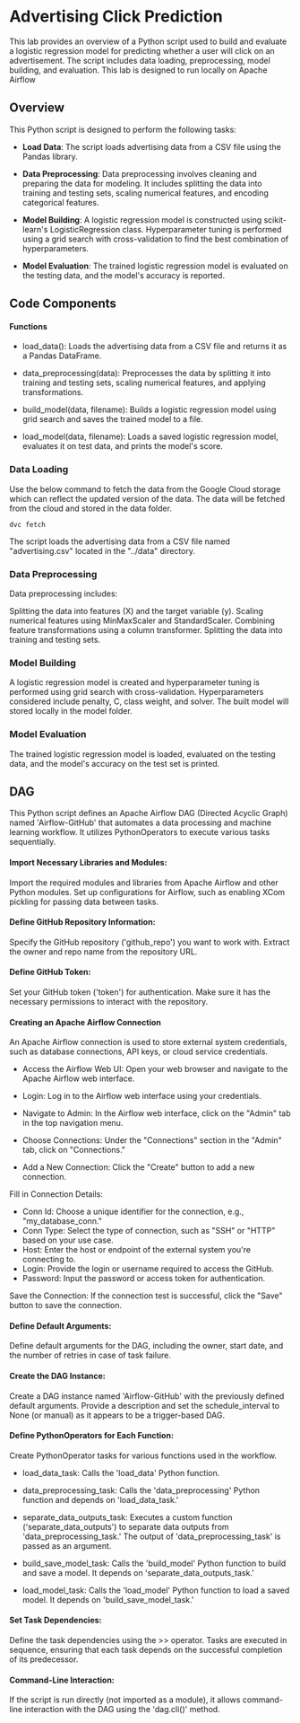 # Advertising Click Prediction

This lab provides an overview of a Python script used to build and evaluate a logistic regression model for predicting whether a user will click on an advertisement. The script includes data loading, preprocessing, model building, and evaluation. This lab is designed to run locally on Apache Airflow

## Overview
This Python script is designed to perform the following tasks:

- **Load Data**: The script loads advertising data from a CSV file using the Pandas library.

- **Data Preprocessing**: Data preprocessing involves cleaning and preparing the data for modeling. It includes splitting the data into training and testing sets, scaling numerical features, and encoding categorical features.

- **Model Building**: A logistic regression model is constructed using scikit-learn's LogisticRegression class. Hyperparameter tuning is performed using a grid search with cross-validation to find the best combination of hyperparameters.

- **Model Evaluation**: The trained logistic regression model is evaluated on the testing data, and the model's accuracy is reported.


## Code Components

#### Functions
- load_data(): Loads the advertising data from a CSV file and returns it as a Pandas DataFrame.

- data_preprocessing(data): Preprocesses the data by splitting it into training and testing sets, scaling numerical features, and applying transformations.

- build_model(data, filename): Builds a logistic regression model using grid search and saves the trained model to a file.

- load_model(data, filename): Loads a saved logistic regression model, evaluates it on test data, and prints the model's score.

### Data Loading

Use the below command to fetch the data from the Google Cloud storage which can reflect the updated version of the data. The data will be fetched from the cloud and stored in the data folder.
```commandline
dvc fetch
```
The script loads the advertising data from a CSV file named "advertising.csv" located in the "../data" directory.

### Data Preprocessing
Data preprocessing includes:

Splitting the data into features (X) and the target variable (y).
Scaling numerical features using MinMaxScaler and StandardScaler.
Combining feature transformations using a column transformer.
Splitting the data into training and testing sets.
### Model Building
A logistic regression model is created and hyperparameter tuning is performed using grid search with cross-validation. Hyperparameters considered include penalty, C, class weight, and solver. The built model will stored locally in the model folder.

### Model Evaluation
The trained logistic regression model is loaded, evaluated on the testing data, and the model's accuracy on the test set is printed.


## DAG
This Python script defines an Apache Airflow DAG (Directed Acyclic Graph) named 'Airflow-GitHub' that automates a data processing and machine learning workflow. It utilizes PythonOperators to execute various tasks sequentially.

#### Import Necessary Libraries and Modules:

Import the required modules and libraries from Apache Airflow and other Python modules.
Set up configurations for Airflow, such as enabling XCom pickling for passing data between tasks.
#### Define GitHub Repository Information:

Specify the GitHub repository ('github_repo') you want to work with.
Extract the owner and repo name from the repository URL.

#### Define GitHub Token:

Set your GitHub token ('token') for authentication. Make sure it has the necessary permissions to interact with the repository.

#### Creating an Apache Airflow Connection
An Apache Airflow connection is used to store external system credentials, such as database connections, API keys, or cloud service credentials. 

- Access the Airflow Web UI: Open your web browser and navigate to the Apache Airflow web interface.
- Login: Log in to the Airflow web interface using your credentials.

- Navigate to Admin: In the Airflow web interface, click on the "Admin" tab in the top navigation menu.

- Choose Connections: Under the "Connections" section in the "Admin" tab, click on "Connections."

- Add a New Connection: Click the "Create" button to add a new connection.

Fill in Connection Details:

- Conn Id: Choose a unique identifier for the connection, e.g., "my_database_conn."
- Conn Type: Select the type of connection, such as "SSH" or "HTTP" based on your use case.
- Host: Enter the host or endpoint of the external system you're connecting to.
- Login: Provide the login or username required to access the GitHub.
- Password: Input the password or access token for authentication.

Save the Connection: If the connection test is successful, click the "Save" button to save the connection.
#### Define Default Arguments:

Define default arguments for the DAG, including the owner, start date, and the number of retries in case of task failure.
#### Create the DAG Instance:

Create a DAG instance named 'Airflow-GitHub' with the previously defined default arguments.
Provide a description and set the schedule_interval to None (or manual) as it appears to be a trigger-based DAG.
#### Define PythonOperators for Each Function:

Create PythonOperator tasks for various functions used in the workflow.

- load_data_task: Calls the 'load_data' Python function.

- data_preprocessing_task: Calls the 'data_preprocessing' Python function and depends on 'load_data_task.'

- separate_data_outputs_task: Executes a custom function ('separate_data_outputs') to separate data outputs from 'data_preprocessing_task.' The output of 'data_preprocessing_task' is passed as an argument.

- build_save_model_task: Calls the 'build_model' Python function to build and save a model. It depends on 'separate_data_outputs_task.'

- load_model_task: Calls the 'load_model' Python function to load a saved model. It depends on 'build_save_model_task.'

#### Set Task Dependencies:

Define the task dependencies using the >> operator. Tasks are executed in sequence, ensuring that each task depends on the successful completion of its predecessor.
#### Command-Line Interaction:

If the script is run directly (not imported as a module), it allows command-line interaction with the DAG using the 'dag.cli()' method.




